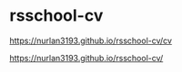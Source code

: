# rsschool-cv

https://nurlan3193.github.io/rsschool-cv/cv

https://nurlan3193.github.io/rsschool-cv/
